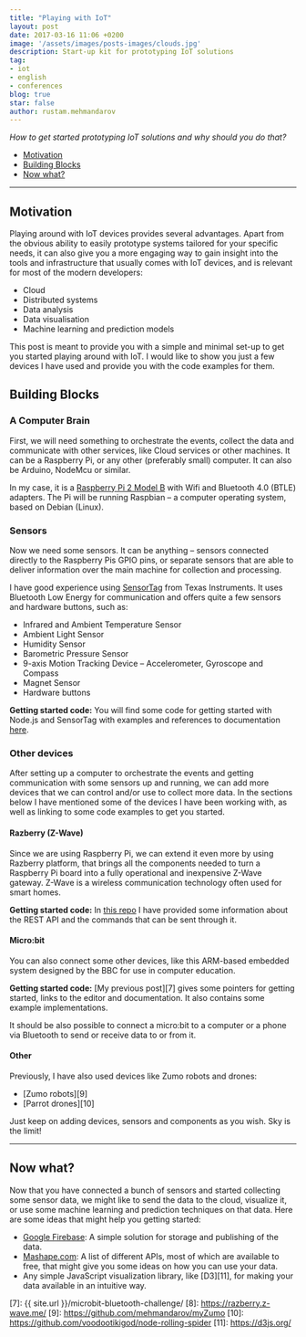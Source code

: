 ```yaml
---
title: "Playing with IoT"
layout: post
date: 2017-03-16 11:06 +0200
image: '/assets/images/posts-images/clouds.jpg'
description: Start-up kit for prototyping IoT solutions
tag:
- iot
- english
- conferences
blog: true
star: false
author: rustam.mehmandarov
---
```


_How to get started prototyping IoT solutions and why should you do that?_

- [Motivation](#motivation)
- [Building Blocks](#building-blocks)
- [Now what?](#now-what)

---

## Motivation

Playing around with IoT devices provides several advantages. Apart from the obvious ability to easily prototype systems tailored for your specific needs, it can also give you a more engaging way to gain insight into the tools and infrastructure that usually comes with IoT devices, and is relevant for most of the modern developers:

* Cloud
* Distributed systems
* Data analysis
* Data visualisation
* Machine learning and prediction models

This post is meant to provide you with a simple and minimal set-up to get you started playing around with IoT. I would like to show you just a few devices I have used and provide you with the code examples for them.

## Building Blocks

### A Computer Brain
First, we will need something to orchestrate the events, collect the data and communicate with other services, like Cloud services or other machines. It can be a Raspberry Pi, or any other (preferably small) computer. It can also be Arduino, NodeMcu or similar. 

In my case, it is a [Raspberry Pi 2 Model B][1] with Wifi and Bluetooth 4.0 (BTLE) adapters. The Pi will be running Raspbian – a computer operating system, based on Debian (Linux).

### Sensors
Now we need some sensors. It can be anything – sensors connected directly to the Raspberry Pis GPIO pins, or separate sensors that are able to deliver information over the main machine for collection and processing. 

I have good experience using [SensorTag][2] from Texas Instruments. It uses Bluetooth Low Energy for communication and offers quite a few sensors and hardware buttons, such as:

* Infrared and Ambient Temperature Sensor
* Ambient Light Sensor
* Humidity Sensor
* Barometric Pressure Sensor
* 9-axis Motion Tracking Device – Accelerometer, Gyroscope and Compass
* Magnet Sensor
* Hardware buttons

**Getting started code:** You will find some code for getting started with Node.js and SensorTag with examples and references to documentation [here][3].

### Other devices
After setting up a computer to orchestrate the events and getting communication with some sensors up and running, we can add more devices that we can control and/or use to collect more data. In the sections below I have mentioned some of the devices I have been working with, as well as linking to some code examples to get you started.

#### Razberry (Z-Wave)
Since we are using Raspberry Pi, we can extend it even more by using Razberry platform, that brings all the components needed to turn a Raspberry Pi board into a fully operational and inexpensive Z-Wave gateway. Z-Wave is a wireless communication technology often used for smart homes.

**Getting started code:** In [this repo][4] I have provided some information about the REST API and the commands that can be sent through it.

#### Micro:bit
You can also connect some other devices, like this ARM-based embedded system designed by the BBC for use in computer education.

**Getting started code:** [My previous post][7] gives some pointers for getting started, links to the editor and documentation. It also contains some example implementations. 

It should be also possible to connect a micro:bit to a computer or a phone via Bluetooth to send or receive data to or from it.

#### Other 
Previously, I have also used devices like Zumo robots and drones:

* [Zumo robots][9]
* [Parrot drones][10]

Just keep on adding devices, sensors and components as you wish. Sky is the limit!

---

## Now what?
Now that you have connected a bunch of sensors and started collecting some sensor data, we might like to send the data to the cloud, visualize it, or use some machine learning and prediction techniques on that data. Here are some ideas that might help you getting started:

* [Google Firebase][5]: A simple solution for storage and publishing of the data.
* [Mashape.com][6]: A list of different APIs, most of which are available to free, that might give you some ideas on how you can use your data.
* Any simple JavaScript visualization library, like [D3][11], for making your data available in an intuitive way.


[1]: https://www.raspberrypi.org/products/raspberry-pi-2-model-b/
[2]: http://www.ti.com/ww/en/wireless_connectivity/sensortag/tearDown.html
[3]: https://github.com/mehmandarov/sensortag-gettingstarted
[4]: https://github.com/mehmandarov/razberry-gettingstarted
[5]: https://firebase.google.com/
[6]: https://market.mashape.com/explore
[7]: {{ site.url }}/microbit-bluetooth-challenge/
[8]: https://razberry.z-wave.me/
[9]: https://github.com/mehmandarov/myZumo
[10]: https://github.com/voodootikigod/node-rolling-spider
[11]: https://d3js.org/
